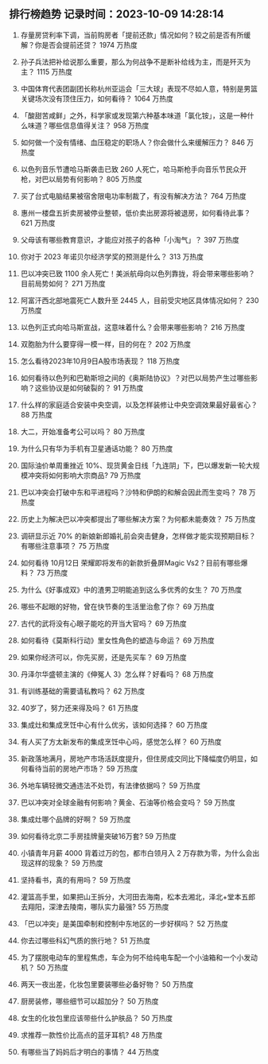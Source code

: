 
## 排行榜趋势 记录时间：2023-10-09 14:28:14
  
  1. 存量房贷利率下调，当前购房者「提前还款」情况如何？较之前是否有所缓解？你是否会提前还贷？ 1974 万热度
    
  2. 孙子兵法把补给说那么重要，那么为何战争不是断补给线为主，而是歼灭为主？ 1115 万热度
    
  3. 中国体育代表团副团长称杭州亚运会「三大球」表现不尽如人意，特别是男篮关键场次没有顶住压力，如何看待？ 1064 万热度
    
  4. 「酸甜苦咸鲜」之外，科学家或发现第六种基本味道「氯化铵」，这是一种什么味道？哪些信息值得关注？ 958 万热度
    
  5. 如何做一个没有情绪、血压稳定的职场人？你会做什么来缓解压力？ 846 万热度
    
  6. 以色列音乐节遭哈马斯袭击已致 260 人死亡，哈马斯枪手向音乐节民众开枪，对巴以局势有何影响？ 805 万热度
    
  7. 买了台式电脑结果被宿舍限电功率制裁了，有没有解决方法？ 764 万热度
    
  8. 惠州一楼盘五折卖房被停业整顿，低价卖出房源将被退房，如何看待此事？ 621 万热度
    
  9. 父母该有哪些教育意识，才能应对孩子的各种「小淘气」？ 397 万热度
    
  10. 你对于 2023 年诺贝尔经济学奖的预测是什么？ 313 万热度
    
  11. 巴以冲突已致 1100 余人死亡！美派航母向以色列靠拢，将会带来哪些影响？目前局势如何？ 271 万热度
    
  12. 阿富汗西北部地震死亡人数升至 2445 人，目前受灾地区具体情况如何？ 230 万热度
    
  13. 以色列正式向哈马斯宣战，这意味着什么？会带来哪些影响？ 216 万热度
    
  14. 双胞胎为什么要穿得一模一样，目的何在？ 202 万热度
    
  15. 怎么看待2023年10月9日A股市场表现？ 118 万热度
    
  16. 如何看待以色列和巴勒斯坦之间的《奥斯陆协议》？对巴以局势产生过哪些影响？这些协议是如何破裂的？ 91 万热度
    
  17. 什么样的家庭适合安装中央空调，以及怎样装修让中央空调效果最好最省心？ 88 万热度
    
  18. 大二，开始准备考公可以吗？ 80 万热度
    
  19. 为什么只有华为手机有卫星通话功能？ 80 万热度
    
  20. 国际油价单周重挫近 10%、现货黄金日线「九连阴」下，巴以爆发新一轮大规模冲突将如何影响大宗商品? 79 万热度
    
  21. 巴以冲突会打破中东和平进程吗？沙特和伊朗的和解会因此而生变吗？ 78 万热度
    
  22. 历史上为解决巴以冲突都提出了哪些解决方案？为何都未能奏效？ 75 万热度
    
  23. 调研显示近 70% 的新娘新郎婚礼前会突击健身，怎样做才能实现预期目标？有哪些注意事项？ 75 万热度
    
  24. 如何看待 10月12日 荣耀即将发布的新款折叠屏Magic Vs2？目前有哪些爆料？ 73 万热度
    
  25. 为什么《好事成双》中的渣男卫明能追到这么多优秀的女生？ 70 万热度
    
  26. 哪些不起眼的好物，曾在快节奏的生活里治愈了你？ 69 万热度
    
  27. 古代的武将没有心眼子能吃的开当大官吗？ 69 万热度
    
  28. 如何看待《莫斯科行动》里女性角色的塑造与命运？ 69 万热度
    
  29. 如果你经济可以，你先买房，还是先买车？ 69 万热度
    
  30. 丹泽尔华盛顿主演的《伸冤人 3》怎么样？好看吗？ 68 万热度
    
  31. 有训练基础的需要请私教吗？ 62 万热度
    
  32. 40岁了，努力还来得及吗？ 61 万热度
    
  33. 集成灶和集成烹饪中心有什么优劣，该如何选择？ 60 万热度
    
  34. 有人买了方太新发布的集成烹饪中心吗，感觉怎么样？ 60 万热度
    
  35. 新政落地满月，房地产市场活跃度提升，但住房成交同比下降幅度仍明显，如何看待当前的房地产市场？ 59 万热度
    
  36. 外地车辆轻微交通违法不处罚，有法律依据吗？ 59 万热度
    
  37. 巴以冲突对全球金融有何影响？黄金、石油等价格会变吗？ 59 万热度
    
  38. 集成灶哪个品牌的好啊？ 59 万热度
    
  39. 如何看待北京二手房挂牌量突破16万套? 59 万热度
    
  40. 小镇青年月薪 4000 背着过万的包，都市白领月入 2 万存款为零，为什么会出现这样的现象？ 59 万热度
    
  41. 坚持看书，真的有用吗？ 59 万热度
    
  42. 灌篮高手里，如果把山王拆分，大河田去海南，松本去湘北，泽北+堂本五郎去翔阳，深津去陵南，哪队实力最强? 55 万热度
    
  43. 「巴以冲突」是美国牵制和控制中东地区的一步好棋吗？ 52 万热度
    
  44. 你去过哪些科幻气质的旅行地？ 51 万热度
    
  45. 为了摆脱电动车的里程焦虑，车企为何不给纯电车配一个小油箱和一个小发动机？ 50 万热度
    
  46. 两天一夜出差，化妆包里要装哪些必备好物？ 50 万热度
    
  47. 厨房装修，哪些细节可以超加分？ 50 万热度
    
  48. 女生的化妆包里应该带些什么护肤品？ 50 万热度
    
  49. 求推荐一款性价比高点的蓝牙耳机? 48 万热度
    
  50. 有哪些当了妈妈后才明白的事情？ 44 万热度
    